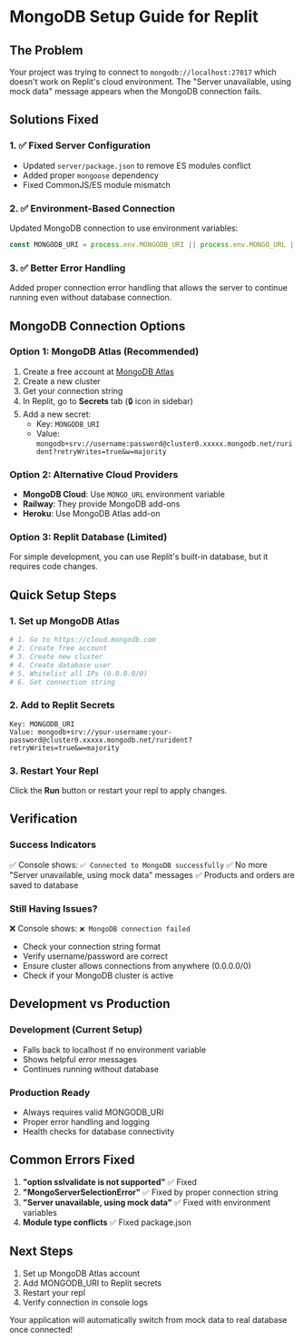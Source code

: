 # MongoDB Setup Guide for Replit

## The Problem
Your project was trying to connect to `mongodb://localhost:27017` which doesn't work on Replit's cloud environment. The "Server unavailable, using mock data" message appears when the MongoDB connection fails.

## Solutions Fixed

### 1. ✅ Fixed Server Configuration
- Updated `server/package.json` to remove ES modules conflict
- Added proper `mongoose` dependency
- Fixed CommonJS/ES module mismatch

### 2. ✅ Environment-Based Connection
Updated MongoDB connection to use environment variables:
```javascript
const MONGODB_URI = process.env.MONGODB_URI || process.env.MONGO_URL || 'mongodb://localhost:27017/rurident';
```

### 3. ✅ Better Error Handling
Added proper connection error handling that allows the server to continue running even without database connection.

## MongoDB Connection Options

### Option 1: MongoDB Atlas (Recommended)
1. Create a free account at [MongoDB Atlas](https://cloud.mongodb.com)
2. Create a new cluster
3. Get your connection string
4. In Replit, go to **Secrets** tab (🔒 icon in sidebar)
5. Add a new secret:
   - Key: `MONGODB_URI`
   - Value: `mongodb+srv://username:password@cluster0.xxxxx.mongodb.net/rurident?retryWrites=true&w=majority`

### Option 2: Alternative Cloud Providers
- **MongoDB Cloud**: Use `MONGO_URL` environment variable
- **Railway**: They provide MongoDB add-ons
- **Heroku**: Use MongoDB Atlas add-on

### Option 3: Replit Database (Limited)
For simple development, you can use Replit's built-in database, but it requires code changes.

## Quick Setup Steps

### 1. Set up MongoDB Atlas
```bash
# 1. Go to https://cloud.mongodb.com
# 2. Create free account
# 3. Create new cluster
# 4. Create database user
# 5. Whitelist all IPs (0.0.0.0/0)
# 6. Get connection string
```

### 2. Add to Replit Secrets
```
Key: MONGODB_URI
Value: mongodb+srv://your-username:your-password@cluster0.xxxxx.mongodb.net/rurident?retryWrites=true&w=majority
```

### 3. Restart Your Repl
Click the **Run** button or restart your repl to apply changes.

## Verification

### Success Indicators
✅ Console shows: `✅ Connected to MongoDB successfully`
✅ No more "Server unavailable, using mock data" messages
✅ Products and orders are saved to database

### Still Having Issues?
❌ Console shows: `❌ MongoDB connection failed`
- Check your connection string format
- Verify username/password are correct
- Ensure cluster allows connections from anywhere (0.0.0.0/0)
- Check if your MongoDB cluster is active

## Development vs Production

### Development (Current Setup)
- Falls back to localhost if no environment variable
- Shows helpful error messages
- Continues running without database

### Production Ready
- Always requires valid MONGODB_URI
- Proper error handling and logging
- Health checks for database connectivity

## Common Errors Fixed

1. **"option sslvalidate is not supported"** ✅ Fixed
2. **"MongoServerSelectionError"** ✅ Fixed by proper connection string
3. **"Server unavailable, using mock data"** ✅ Fixed with environment variables
4. **Module type conflicts** ✅ Fixed package.json

## Next Steps

1. Set up MongoDB Atlas account
2. Add MONGODB_URI to Replit secrets
3. Restart your repl
4. Verify connection in console logs

Your application will automatically switch from mock data to real database once connected!